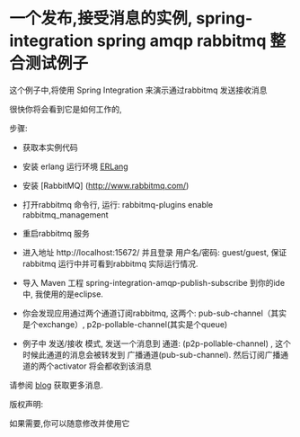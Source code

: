 一个发布,接受消息的实例, spring-integration spring amqp rabbitmq 整合测试例子
=====================================================

这个例子中,将使用 Spring Integration 来演示通过rabbitmq 发送接收消息

很快你将会看到它是如何工作的,

步骤:

* 获取本实例代码
* 安装 erlang 运行环境 [ERLang](http://www.erlang.org/)


* 安装 [RabbitMQ] (http://www.rabbitmq.com/) 
* 打开rabbitmq 命令行, 运行:
	rabbitmq-plugins enable rabbitmq_management
* 重启rabbitmq 服务

* 进入地址 http://localhost:15672/ 并且登录 用户名/密码: guest/guest, 保证rabbitmq 运行中并可看到rabbitmq 实际运行情况.
* 导入 Maven 工程 spring-integration-amqp-publish-subscribe 到你的ide中, 我使用的是eclipse.
* 你会发现应用通过两个通道订阅rabbitmq, 这两个: pub-sub-channel（其实是个exchange）, p2p-pollable-channel(其实是个queue)
* 例子中 发送/接收 模式, 发送一个消息到 通道: (p2p-pollable-channel) , 这个时候此通道的消息会被转发到 广播通道(pub-sub-channel).
然后订阅广播通道的两个activator 将会都收到该消息

请参阅 [blog](http://krishnasblog.com/2012/10/18/amqp-backed-spring-integration-using-vfabric-rabbitmq/) 获取更多消息.

版权声明:

如果需要,你可以随意修改并使用它
